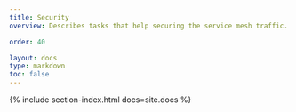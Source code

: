 ```yaml
---
title: Security
overview: Describes tasks that help securing the service mesh traffic.

order: 40

layout: docs
type: markdown
toc: false
---
```


{% include section-index.html docs=site.docs %}
